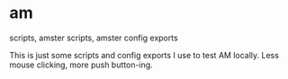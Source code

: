 # am
scripts, amster scripts, amster config exports

This is just some scripts and config exports I use to test AM locally. Less mouse clicking, more push button-ing.
